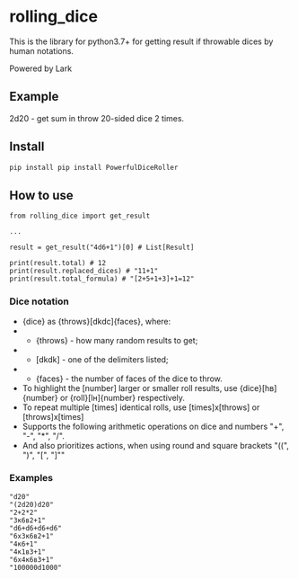 # rolling_dice

This is the library for python3.7+ for getting result if throwable dices by human notations.  

Powered by Lark

## Example  

2d20 - get sum in throw 20-sided dice 2 times.

## Install

```bash
pip install pip install PowerfulDiceRoller
```

## How to use

```
from rolling_dice import get_result

...

result = get_result("4d6+1")[0] # List[Result]

print(result.total) # 12
print(result.replaced_dices) # "11+1"
print(result.total_formula) # "[2+5+1+3]+1=12"
```

### Dice notation

- {dice} as {throws}[dkdc]{faces}, where:
- - {throws} - how many random results to get;  
- - [dkdk] - one of the delimiters listed;
- - {faces} - the number of faces of the dice to throw.  
- To highlight the [number] larger or smaller roll results, use {dice}[hв]{number} or {roll}[lн]{number} respectively.
- To repeat multiple [times] identical rolls, use [times]x[throws] or [throws]x[times]
- Supports the following arithmetic operations on dice and numbers "+", "-", "*", "/".
- Аnd also prioritizes actions, when using round and square brackets "((", ")", "[", "]"" 

### Examples

```
"d20"
"(2d20)d20"
"2+2*2"
"3к6в2+1"
"d6+d6+d6+d6"
"6x3к6в2+1"
"4к6+1"
"4к1в3+1"
"6х4к6в3+1"
"100000d1000"
```